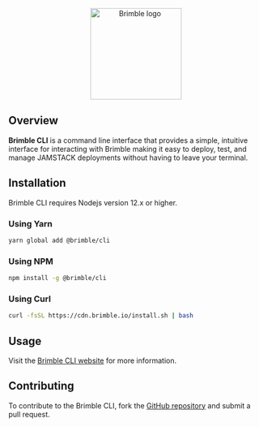 <p align="center">
  <a href="https://docs.brimble.io" target="_blank" rel="noopener noreferrer">
    <img width="180" src="https://brimble.io/images/Brimble-Logo.png" alt="Brimble logo">
  </a>
</p>

## Overview

**Brimble CLI** is a command line interface that provides a simple, intuitive interface for interacting with Brimble making it easy to deploy, test, and manage JAMSTACK deployments without having to leave your terminal.

## Installation

Brimble CLI requires Nodejs version 12.x or higher.

### Using Yarn

```bash
yarn global add @brimble/cli
```

### Using NPM

```bash
npm install -g @brimble/cli
```

### Using Curl

```bash
curl -fsSL https://cdn.brimble.io/install.sh | bash
```

## Usage

Visit the [Brimble CLI website](https://docs.brimble.io) for more information.

## Contributing

To contribute to the Brimble CLI, fork the [GitHub repository](https://github.com/brimblehq/brimble) and submit a pull request.
